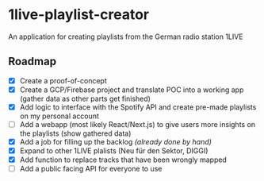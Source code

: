 # 1live-playlist-creator
An application for creating playlists from the German radio station 1LIVE

## Roadmap

- [x] Create a proof-of-concept
- [x] Create a GCP/Firebase project and translate POC into a working app (gather data as other parts get finished)
- [x] Add logic to interface with the Spotify API and create pre-made playlists on my personal account
- [ ] Add a webapp (most likely React/Next.js) to give users more insights on the playlists (show gathered data)
- [x] Add a job for filling up the backlog *(already done by hand)*
- [x] Expand to other 1LIVE plalists (Neu für den Sektor, DIGGI)
- [x] Add function to replace tracks that have been wrongly mapped
- [ ] Add a public facing API for everyone to use
